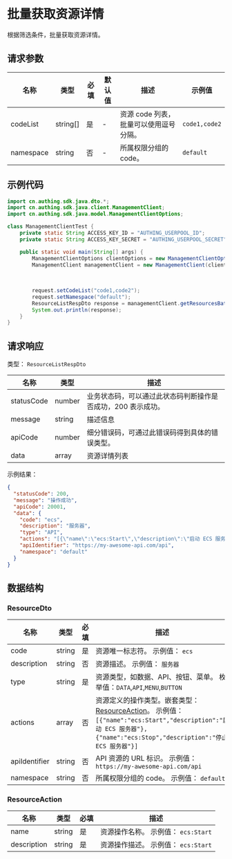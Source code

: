 # 批量获取资源详情

<!--
  警告⚠️：
  不要直接修改该文档，
  https://github.com/Authing/authing-docs-factory
  使用该项目进行生成
-->

<LastUpdated />

根据筛选条件，批量获取资源详情。

## 请求参数

| 名称 | 类型 | 必填 | 默认值 | 描述 | 示例值 |
| ---- | ---- | ---- | ---- | ---- | ---- |
| codeList | string[]  | 是 | - | 资源 code 列表，批量可以使用逗号分隔。  | `code1,code2` |
| namespace | string  | 否 | - | 所属权限分组的 code。  | `default` |


## 示例代码

```java
import cn.authing.sdk.java.dto.*;
import cn.authing.sdk.java.client.ManagementClient;
import cn.authing.sdk.java.model.ManagementClientOptions;

class ManagementClientTest {
    private static String ACCESS_KEY_ID = "AUTHING_USERPOOL_ID";
    private static String ACCESS_KEY_SECRET = "AUTHING_USERPOOL_SECRET";

    public static void main(String[] args) {
        ManagementClientOptions clientOptions = new ManagementClientOptions(ACCESS_KEY_ID, ACCESS_KEY_SECRET);
        ManagementClient managementClient = new ManagementClient(clientOptions);
    
        
         
        request.setCodeList("code1,code2"); 
        request.setNamespace("default");
        ResourceListRespDto response = managementClient.getResourcesBatch(request);
        System.out.println(response);
    }
}
```



## 请求响应

类型： `ResourceListRespDto`

| 名称 | 类型 | 描述 |
| ---- | ---- | ---- |
| statusCode | number | 业务状态码，可以通过此状态码判断操作是否成功，200 表示成功。 |
| message | string | 描述信息 |
| apiCode | number | 细分错误码，可通过此错误码得到具体的错误类型。 |
| data | array | 资源详情列表 |



示例结果：

```json
{
  "statusCode": 200,
  "message": "操作成功",
  "apiCode": 20001,
  "data": {
    "code": "ecs",
    "description": "服务器",
    "type": "API",
    "actions": "[{\"name\":\"ecs:Start\",\"description\":\"启动 ECS 服务器\"},{\"name\":\"ecs:Stop\",\"description\":\"停止 ECS 服务器\"}]",
    "apiIdentifier": "https://my-awesome-api.com/api",
    "namespace": "default"
  }
}
```

## 数据结构


### <a id="ResourceDto"></a> ResourceDto

| 名称 | 类型 | 必填 | 描述 |
| ---- |  ---- | ---- | ---- |
| code | string | 是 | 资源唯一标志符。 示例值： `ecs`  |
| description | string | 否 | 资源描述。 示例值： `服务器`  |
| type | string | 是 | 资源类型，如数据、API、按钮、菜单。 枚举值：`DATA`,`API`,`MENU`,`BUTTON`  |
| actions | array | 否 | 资源定义的操作类型。嵌套类型：<a href="#ResourceAction">ResourceAction</a>。 示例值： `[{"name":"ecs:Start","description":"启动 ECS 服务器"},{"name":"ecs:Stop","description":"停止 ECS 服务器"}]`  |
| apiIdentifier | string | 否 | API 资源的 URL 标识。 示例值： `https://my-awesome-api.com/api`  |
| namespace | string | 否 | 所属权限分组的 code。 示例值： `default`  |


### <a id="ResourceAction"></a> ResourceAction

| 名称 | 类型 | 必填 | 描述 |
| ---- |  ---- | ---- | ---- |
| name | string | 是 | 资源操作名称。 示例值： `ecs:Start`  |
| description | string | 是 | 资源操作描述。 示例值： `ecs:Start`  |


